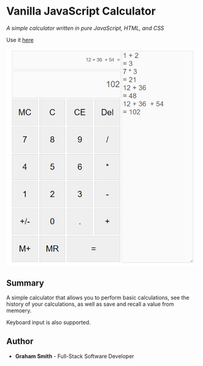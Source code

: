 # Vanilla JavaScript Calculator

*A simple calculator written in pure JavaScript, HTML, and CSS*

Use it [here](https://kendric84.github.io/Calculator/)

![App Screenshot](./SS.png)

## Summary
A simple calculator that allows you to perform basic calculations, see the history of your calculations, as well as save and recall a value from memoery.

Keyboard input is also supported.

## Author
- **Graham Smith** - Full-Stack Software Developer